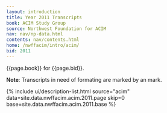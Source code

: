 ```yaml
---
layout: introduction
title: Year 2011 Transcripts
book: ACIM Study Group
source: Northwest Foundation for ACIM
nav: nav/np-data.html
contents: nav/contents.html
home: /nwffacim/intro/acim/
bid: 2011
---
```


{{page.book}} for {{page.bid}}.

**Note**: Transcripts in need of formating are marked by an 
<i class="fa fa-exclamation"></i> mark.

{% include ui/description-list.html source="acim"
data=site.data.nwffacim.acim.2011.page skip=0
base=site.data.nwffacim.acim.2011.base %}

